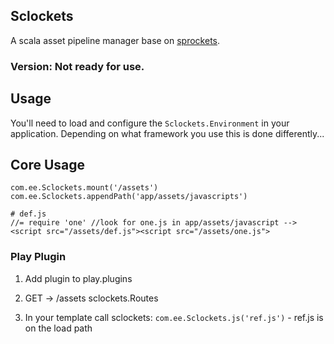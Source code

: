 ## Sclockets

A scala asset pipeline manager base on [sprockets](https://github.com/sstephenson/sprockets).

### Version: Not ready for use.

## Usage

You'll need to load and configure the `Sclockets.Environment` in your application. Depending on what framework you use this is done differently...

## Core Usage

    com.ee.Sclockets.mount('/assets')
    com.ee.Sclockets.appendPath('app/assets/javascripts')

    # def.js
    //= require 'one' //look for one.js in app/assets/javascript --> <script src="/assets/def.js"><script src="/assets/one.js">

### Play Plugin

1. Add plugin to play.plugins

2. GET -> /assets sclockets.Routes

3. In your template call sclockets: `com.ee.Sclockets.js('ref.js')` - ref.js is on the load path
